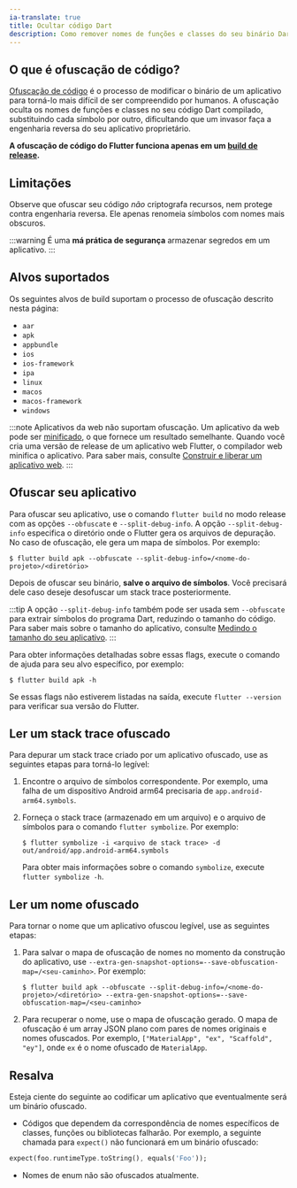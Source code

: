 ```yaml
---
ia-translate: true
title: Ocultar código Dart
description: Como remover nomes de funções e classes do seu binário Dart.
---
```


<?code-excerpt path-base="deployment/obfuscate"?>

## O que é ofuscação de código?

[Ofuscação de código][] é o processo de modificar o binário de um aplicativo para torná-lo mais difícil de ser compreendido por humanos. A ofuscação oculta os nomes de funções e classes no seu código Dart compilado, substituindo cada símbolo por outro, dificultando que um invasor faça a engenharia reversa do seu aplicativo proprietário.

**A ofuscação de código do Flutter funciona
apenas em um [build de release][].**

[Ofuscação de código]: https://en.wikipedia.org/wiki/Obfuscation_(software)
[build de release]: /testing/build-modes#release

## Limitações

Observe que ofuscar seu código _não_ criptografa recursos, nem protege contra engenharia reversa. Ele apenas renomeia símbolos com nomes mais obscuros.

:::warning
É uma **má prática de segurança**
armazenar segredos em um aplicativo.
:::

## Alvos suportados

Os seguintes alvos de build
suportam o processo de ofuscação
descrito nesta página:

* `aar`
* `apk`
* `appbundle`
* `ios`
* `ios-framework`
* `ipa`
* `linux`
* `macos`
* `macos-framework`
* `windows`

:::note
Aplicativos da web não suportam ofuscação.
Um aplicativo da web pode ser [minificado][], o que fornece um resultado semelhante.
Quando você cria uma versão de release de um aplicativo web Flutter, o compilador web minifica o aplicativo. Para saber mais, consulte [Construir e liberar um aplicativo web][].
:::

[Construir e liberar um aplicativo web]: /deployment/web
[minificado]: https://en.wikipedia.org/wiki/Minification_(programming)

## Ofuscar seu aplicativo

Para ofuscar seu aplicativo, use o comando `flutter build`
no modo release
com as opções `--obfuscate` e `--split-debug-info`.
A opção `--split-debug-info` especifica o diretório
onde o Flutter gera os arquivos de depuração.
No caso de ofuscação, ele gera um mapa de símbolos.
Por exemplo:

```console
$ flutter build apk --obfuscate --split-debug-info=/<nome-do-projeto>/<diretório>
```

Depois de ofuscar seu binário, **salve
o arquivo de símbolos**. Você precisará dele caso deseje
desofuscar um stack trace posteriormente.

:::tip
A opção `--split-debug-info` também pode ser usada sem `--obfuscate`
para extrair símbolos do programa Dart, reduzindo o tamanho do código.
Para saber mais sobre o tamanho do aplicativo, consulte [Medindo o tamanho do seu aplicativo][].
:::

[Medindo o tamanho do seu aplicativo]: /perf/app-size

Para obter informações detalhadas sobre essas flags, execute
o comando de ajuda para seu alvo específico, por exemplo:

```console
$ flutter build apk -h
```

Se essas flags não estiverem listadas na saída,
execute `flutter --version` para verificar sua versão do Flutter.

## Ler um stack trace ofuscado

Para depurar um stack trace criado por um aplicativo ofuscado,
use as seguintes etapas para torná-lo legível:

1. Encontre o arquivo de símbolos correspondente.
   Por exemplo, uma falha de um dispositivo Android arm64
   precisaria de `app.android-arm64.symbols`.

1. Forneça o stack trace (armazenado em um arquivo)
   e o arquivo de símbolos para o comando `flutter symbolize`.
   Por exemplo:

   ```console
   $ flutter symbolize -i <arquivo de stack trace> -d out/android/app.android-arm64.symbols
   ```

   Para obter mais informações sobre o comando `symbolize`,
   execute `flutter symbolize -h`.

## Ler um nome ofuscado

Para tornar o nome que um aplicativo ofuscou legível,
use as seguintes etapas:

1. Para salvar o mapa de ofuscação de nomes no momento da construção do aplicativo,
   use `--extra-gen-snapshot-options=--save-obfuscation-map=/<seu-caminho>`.
   Por exemplo:

   ```console
   $ flutter build apk --obfuscate --split-debug-info=/<nome-do-projeto>/<diretório> --extra-gen-snapshot-options=--save-obfuscation-map=/<seu-caminho>
   ```

1. Para recuperar o nome, use o mapa de ofuscação gerado.
   O mapa de ofuscação é um array JSON plano com pares de
   nomes originais e nomes ofuscados. Por exemplo,
   `["MaterialApp", "ex", "Scaffold", "ey"]`, onde `ex`
   é o nome ofuscado de `MaterialApp`.

## Resalva

Esteja ciente do seguinte ao codificar um aplicativo que
eventualmente será um binário ofuscado.

* Códigos que dependem da correspondência de nomes específicos de classes, funções ou bibliotecas falharão.
  Por exemplo, a seguinte chamada para `expect()` não
  funcionará em um binário ofuscado:

<?code-excerpt "lib/main.dart (Expect)"?>
```dart
expect(foo.runtimeType.toString(), equals('Foo'));
```

* Nomes de enum não são ofuscados atualmente.
